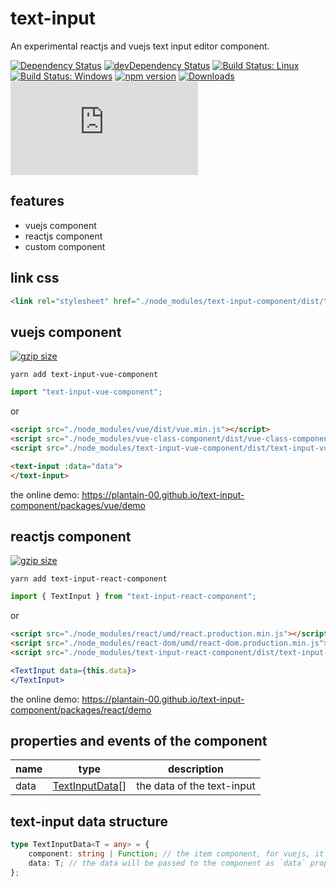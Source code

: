 # text-input

An experimental reactjs and vuejs text input editor component.

[![Dependency Status](https://david-dm.org/plantain-00/text-input-component.svg)](https://david-dm.org/plantain-00/text-input-component)
[![devDependency Status](https://david-dm.org/plantain-00/text-input-component/dev-status.svg)](https://david-dm.org/plantain-00/text-input-component#info=devDependencies)
[![Build Status: Linux](https://travis-ci.org/plantain-00/text-input-component.svg?branch=master)](https://travis-ci.org/plantain-00/text-input-component)
[![Build Status: Windows](https://ci.appveyor.com/api/projects/status/github/plantain-00/text-input-component?branch=master&svg=true)](https://ci.appveyor.com/project/plantain-00/text-input-component/branch/master)
[![npm version](https://badge.fury.io/js/text-input-component.svg)](https://badge.fury.io/js/text-input-component)
[![Downloads](https://img.shields.io/npm/dm/text-input-component.svg)](https://www.npmjs.com/package/text-input-component)
[![type-coverage](https://img.shields.io/badge/dynamic/json.svg?label=type-coverage&prefix=%E2%89%A5&suffix=%&query=$.typeCoverage.atLeast&uri=https%3A%2F%2Fraw.githubusercontent.com%2Fplantain-00%2Ftext-input-component%2Fmaster%2Fpackage.json)](https://github.com/plantain-00/text-input-component)

## features

+ vuejs component
+ reactjs component
+ custom component

## link css

```html
<link rel="stylesheet" href="./node_modules/text-input-component/dist/text-input.min.css" />
```

## vuejs component

[![gzip size](https://img.badgesize.io/https://unpkg.com/text-input-vue-component?compression=gzip)](https://unpkg.com/text-input-vue-component)

`yarn add text-input-vue-component`

```ts
import "text-input-vue-component";
```

or

```html
<script src="./node_modules/vue/dist/vue.min.js"></script>
<script src="./node_modules/vue-class-component/dist/vue-class-component.min.js"></script>
<script src="./node_modules/text-input-vue-component/dist/text-input-vue-component.min.js"></script>
```

```html
<text-input :data="data">
</text-input>
```

the online demo: <https://plantain-00.github.io/text-input-component/packages/vue/demo>

## reactjs component

[![gzip size](https://img.badgesize.io/https://unpkg.com/text-input-react-component?compression=gzip)](https://unpkg.com/text-input-react-component)

`yarn add text-input-react-component`

```ts
import { TextInput } from "text-input-react-component";
```

or

```html
<script src="./node_modules/react/umd/react.production.min.js"></script>
<script src="./node_modules/react-dom/umd/react-dom.production.min.js"></script>
<script src="./node_modules/text-input-react-component/dist/text-input-react-component.min.js"></script>
```

```jsx
<TextInput data={this.data}>
</TextInput>
```

the online demo: <https://plantain-00.github.io/text-input-component/packages/react/demo>

## properties and events of the component

name | type | description
--- | --- | ---
data | [TextInputData](#text-input-data-structure)[] | the data of the text-input

## text-input data structure

```ts
type TextInputData<T = any> = {
    component: string | Function; // the item component, for vuejs, it is the component name, for reactjs, it is the class object
    data: T; // the data will be passed to the component as `data` props
};
```
